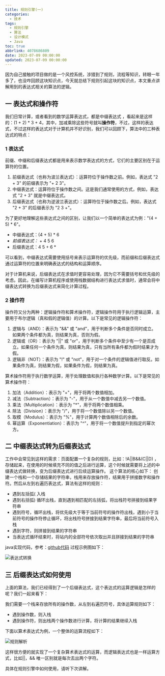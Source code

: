 ```yaml
---
title: 规则引擎(一)
categories:
  - 技术
tags:
  - 规则引擎
  - 算法
  - 设计模式
  - Java
toc: true
abbrlink: 4078686809
date: 2023-07-09 00:00:00
updated: 2023-07-09 00:00:00
---
```

因为自己接触的项目做的是一个风控系统，涉猎到了规则，流程等知识，转眼一年多了，也没咋回顾这块知识点，今天就总结下规则引起这块的知识点，本文重点讲解用到的表达式相关的算法的逻辑。

## 一 表达式和操作符

我们日常计算，或者看到的数学运算表达式，都是中缀表达式 ，看起来是这样的：(1 + 2) * 3 + 4，其中，加减乘除这些符号就叫**操作符**，不过，这样的表达式，不过这样的表达式对于计算机并不好识别，我们可以回顾下，算法中的三种表达式的特点：

### 1 表达式

前缀、中缀和后缀表达式都是用来表示数学表达式的方式，它们的主要区别在于运算符的位置。

1. 前缀表达式（也称为波兰表达式）：运算符位于操作数之前。例如，表达式 "2 + 3" 的前缀表示为 "+ 2 3"。
2. 中缀表达式：运算符位于操作数之间。这是我们通常使用的方式，例如，表达式 "2 + 3" 就是中缀表达式。
3. 后缀表达式（也称为逆波兰表达式）：运算符位于操作数之后。例如，表达式 "2 + 3" 的后缀表示为 "2 3 +"。

为了更好地理解这些表达式之间的区别，让我们以一个简单的表达式为例："(4 + 5) * 6"。

* 中缀表达式：(4 + 5) * 6
* *前缀表达式：* + 4 5 6
* 后缀表达式：4 5 + 6 *

可以看到，中缀表达式需要使用括号来表示运算符的优先级，而前缀和后缀表达式通过运算符的位置来明确表达式的结构和运算顺序。

对于计算机来说，后缀表达式在求值时更容易处理，因为它不需要括号和优先级的考虑。因此，在编写计算机程序或使用栈数据结构进行表达式求值时，通常会将中缀表达式转换为后缀表达式来简化计算过程。

### 2 操作符

操作符又分为两种：逻辑操作符和算术操作符，逻辑操作符用于执行逻辑运算，主要用于布尔逻辑（真和假的逻辑值）的计算。以下是常见的逻辑操作符：

1. 逻辑与（AND）：表示为 "&&" 或 "and"，用于判断多个条件是否同时成立。如果两个条件都为真，则结果为真，否则为假。
2. 逻辑或（OR）：表示为 "||" 或 "or"，用于判断多个条件中至少有一个是否成立。如果任何一个条件为真，则结果为真，只有当所有条件都为假时结果才为假。
3. 逻辑非（NOT）：表示为 "!" 或 "not"，用于对一个条件的逻辑值进行取反。如果条件为真，则结果为假，如果条件为假，则结果为真。

算术操作符用于执行数学运算，用于处理数值和执行各种数学计算。以下是常见的算术操作符：

1. 加法（Addition）：表示为 "+"，用于将两个数值相加。
2. 减法（Subtraction）：表示为 "-"，用于从一个数值中减去另一个数值。
3. 乘法（Multiplication）：表示为 "*"，用于将两个数值相乘。
4. 除法（Division）：表示为 "/"，用于将一个数值除以另一个数值。
5. 取模（Modulus）：表示为 "%"，用于计算两个数值相除后的余数。
6. 幂运算（Exponentiation）：表示为 "^"，用于将一个数值提升到指定的幂次方。

## 二 中缀表达式转为后缀表达式

工作中会常见到这样的需求：页面配置一个复杂的规则，比如：!A||B&&(C||D) ，存储起来，在使用的时候填充不同的值之后进行运算，这个时候就需要将上述的中缀表达式做转换，变为后缀表达式进行后续运算操作。
这个算法的核心如下：
创建一个栈和一个存储结果的字符串，栈用来存放操作符，结果用于拼接数字和操作符。然后从左到右遍历表达式，算法有这样的规则：

* 遇到左括弧( 入栈
* 遇到右括弧) 循环出栈，直到遇到相匹配的左括弧，将出栈符号拼接到结果字符串
* 遇到符号，循环出栈，将优先级大于等于当前符号的操作符出栈，遇到小于当前符号的操作符停止循环，将出栈符号拼接到结果字符串，最后将当前符号入栈
* 遇到字符，则拼接到结果的字符串
* 当表达式循环结束时，将站内的全部符号依次取出并且拼接到结果的字符串

java实现代码，参考：[github代码](https://github.com/chalmery/rule/blob/main/core/src/main/java/com/github/chalmery/rule/utils/ExpressUtils.java)
过程示例图如下：

![表达式转换](https://img.yangcc.top/blog/converter.png)

## 三 后缀表达式如何使用

上面的算法，我们已经得到了一个后缀表达式，这个表达式的运算逻辑是怎样的呢？我们一起来看下：

我们需要一个栈来存放所有的操作数，从左到右遍历符号，具体运算规则如下：

* 遇到操作数，则入栈
* 遇到操作符，则出栈两个操作数进行计算，将计算的结果继续入栈

下面以算术表达式为例，一个整体的运算流程如下：

![规则解析](https://img.yangcc.top/blog/execute.png)

这样很方便的就实现了一个复杂算术表达式的运算，而逻辑表达式也是一样运算方式，比如||，&& 唯一区别就是每次去出两个字符。

具体在规则引擎中如何使用，请听下次讲解。
